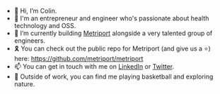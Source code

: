 - 👋 Hi, I’m Colin.
- 🏥 I'm an entrepreneur and engineer who's passionate about health technology and OSS.
- 🔨 I’m currently building [Metriport](https://metriport.com/) alongside a very talented group of engineers.
- 🎗️ You can check out the public repo for Metriport (and give us a ⭐️) here: https://github.com/metriport/metriport
- 📫 You can get in touch with me on [LinkedIn](https://www.linkedin.com/in/colin-elsinga/) or [Twitter](https://twitter.com/ColinElsinga).
- 🏀 Outside of work, you can find me playing basketball and exploring nature.

<!---
celsinga/celsinga is a ✨ special ✨ repository because its `README.md` (this file) appears on your GitHub profile.
You can click the Preview link to take a look at your changes.
--->
